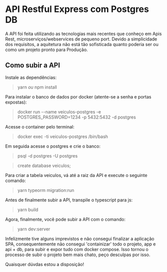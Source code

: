 # API Restful Express com Postgres DB

A API foi feita utilizando as tecnologias mais recentes que conheço em Apis Rest, microserviços/webservices de pequeno port. Devido a simplicidade dos requisitos, a aquitetura não está tão sofisticada quanto poderia ser ou como um projeto pronto para Produção.

## Como subir a API

Instale as dependências:

> yarn _ou_ npm install

Para instalar o banco de dados por docker (atente-se a senha e portas expostas):

> docker run --name veiculos-postgres -e POSTGRES_PASSWORD=1234 -p 5432:5432 -d postgres

Acesse o container pelo terminal:

> docker exec -ti veiculos-postgres /bin/bash

Em seguida acesse o postgres e crie o banco:

> psql -d postgres -U postgres

> create database veiculos;

Para criar a tabela veiculos, vá até a raiz da API e execute o seguinte comando:

> yarn typeorm migration:run

Antes de finalmente subir a API, transpile o typescript para js:

> yarn build

Agora, finalmente, você pode subir a API com o comando:

> yarn dev:server

Infelizmente tive alguns imprevistos e não consegui finalizar a aplicação SPA, consequentemente não consegui 'containizar' todo o projeto, app e api + db, para subir e expor tudo com docker compose. Isso tornou o processo de subir o projeto bem mais chato, peço desculpas por isso.

Quaisquer dúvdas estou a disposição!
